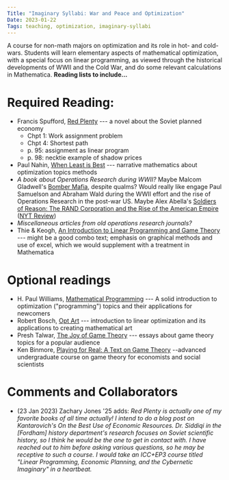 ```yaml
---
Title: "Imaginary Syllabi: War and Peace and Optimization"
Date: 2023-01-22
Tags: teaching, optimization, imaginary-syllabi
---
```


A course for non-math majors on optimization and its role in hot- and cold-wars.  Students will learn  elementary aspects of mathematical optimization, with a special focus on linear programming, as viewed through the historical developments of WWII and the Cold War,  and do some relevant calculations in Mathematica. **Reading lists to include...**

# Required Reading:

* Francis Spufford, [Red Plenty](https://amzn.to/3D5TT6z) --- a novel about the Soviet planned economy
    - Chpt 1: Work assignment problem
    - Chpt 4: Shortest path
    - p. 95: assignment as linear program
    - p. 98: necktie example of shadow prices
* Paul Nahin, [When Least is Best](https://amzn.to/3Wn0ctq) --- narrative mathematics about optimization topics methods
* *A book about Operations Research during WWII?*  Maybe Malcom Gladwell's [Bomber Mafia](https://amzn.to/3kwvGjt), despite qualms? Would really like engage Paul Samuelson and Abraham Wald during the WWII effort and the rise of Operations Research in the post-war US. Maybe Alex Abella's [Soldiers of Reason: The RAND Corporation and the Rise of the American Empire](https://amzn.to/3wkcrfw) ([NYT Review](https://www.nytimes.com/2008/09/21/books/review/Heilbrunn-t.html))
* *Miscellaneous articles from old operations research journals?*
* Thie & Keogh, [An Introduction to Linear Programming and Game Theory](https://amzn.to/3DtZ8NV) --- might be a good combo text; emphasis on graphical methods and use of excel, which we would supplement with a treatment in Mathematica


# Optional readings

* H. Paul Williams, [Mathematical Programming](https://amzn.to/3kAek5m) ---  A solid introduction to optimization ("programming") topics and their applications for newcomers
* Robert Bosch, [Opt Art](https://amzn.to/3HkB4PJ) --- introduction to linear optimization and its applications to creating mathematical art
* Presh Talwar, [The Joy of Game Theory](https://amzn.to/3ZXPFrt) --- essays about game theory topics for a popular audience
* Ken Binmore, [Playing for Real: A Text on Game Theory](https://amzn.to/3iXl7Wk) --advanced undergraduate course on game theory for economists and social scientists

# Comments and Collaborators

* (23 Jan 2023) Zachary Jones '25 adds: *Red Plenty is actually one of my favorite books of all time actually! I intend to do a blog post on Kantarovich's On the Best Use of Economic Resources. Dr. Siddiqi in the [Fordham] history department's research focuses on Soviet scientific history, so I think he would be the one to get in contact with. I have reached out to him before asking various questions, so he may be receptive to such a course. I would take an ICC+EP3 course titled "Linear Programming, Economic Planning, and the Cybernetic Imaginary" in a heartbeat.*

